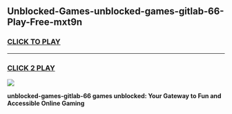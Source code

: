 
## Unblocked-Games-unblocked-games-gitlab-66-Play-Free-mxt9n
<h3>
<a href="https://premium76.site?title=unblocked-games-gitlab-66&ref=21A">CLICK TO PLAY</a></h3>
<hr>

<h3>
<a href="https://premium76.site?title=unblocked-games-gitlab-66&ref=21A">CLICK 2 PLAY</a>
  
</h3>

<a href="https://premium76.site?title=unblocked-games-gitlab-66&ref=21A"><img src="https://clearcache.store/games.png"></a>


**unblocked-games-gitlab-66 games unblocked: Your Gateway to Fun and Accessible Online Gaming**
